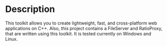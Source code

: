 # Description
This toolkit allows you to create lightweight, fast, and cross-platform web applications on C++.
Also, this project contains a FileServer and RatioProxy, that are written using this toolkit.
It is tested currently on Windows and Linux.
